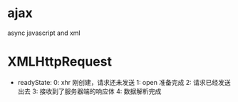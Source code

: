 # ajax 
async javascript and xml

# XMLHttpRequest
- readyState: 
0: xhr 刚创建，请求还未发送
1: open 准备完成
2: 请求已经发送出去
3: 接收到了服务器端的响应体
4: 数据解析完成